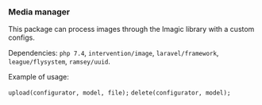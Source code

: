 ### Media manager

This package can process images through the Imagic library with a custom configs.

Dependencies: 
`php 7.4`,
`intervention/image`,
`laravel/framework`,
`league/flysystem`,
`ramsey/uuid`.

Example of usage: 

`upload(configurator, model, file);`
`delete(configurator, model);`